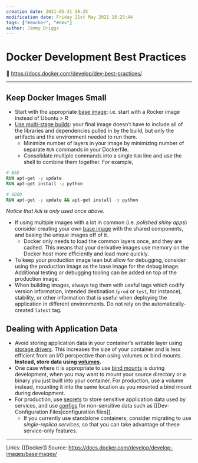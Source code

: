 ```yaml
---
creation date: 2021-05-21 18:25
modification date: Friday 21st May 2021 18:25:44
tags: ["#docker", "#dev"]
author: Jimmy Briggs
---
```


# Docker Development Best Practices

🔗 <https://docs.docker.com/develop/dev-best-practices/>

***

## Keep Docker Images Small

- Start with the appropriate [base image](https://docs.docker.com/develop/develop-images/baseimages/): i.e. start with a Rocker image instead of Ubuntu > R 
- [Use multi-stage builds](https://docs.docker.com/develop/develop-images/multistage-build/): your final image doesn’t have to include all of the libraries and dependencies pulled in by the build, but only the artifacts and the environment needed to run them.
	- Minimize number of layers in your image by minimizing number of separate `RUN` commands in your Dockerfile.
	- Consolidate multiple commands into a single `RUN` line and use the shell to combine them together. For example,

```dockerfile
# BAD
RUN apt-get -y update
RUN apt-get install -y python

# GOOD
RUN apt-get -y update && apt-get install -y python
```

*Notice that `RUN` is only used once above.*

- If using multiple images with a lot in common (i.e. *polished shiny apps*) consider creating your own [base image](https://docs.docker.com/develop/develop-images/baseimages/) with the shared components, and basing the unique images off of it.
	- Docker only needs to load the common layers once, and they are cached. This means that your derivative images use memory on the Docker host more efficiently and load more quickly.
- To keep your production image lean but allow for debugging, consider using the production image as the base image for the debug image. Additional testing or debugging tooling can be added on top of the production image.
- When building images, always tag them with useful tags which codify version information, intended destination (`prod` or `test`, for instance), stability, or other information that is useful when deploying the application in different environments. Do not rely on the automatically-created `latest` tag.

## Dealing with Application Data

- Avoid storing application data in your container’s writable layer using [storage drivers](https://docs.docker.com/storage/storagedriver/select-storage-driver/). This increases the size of your container and is less efficient from an I/O perspective than using volumes or bind mounts. **Instead, store data using [volumes](https://docs.docker.com/storage/volumes/).**
- One case where it is appropriate to use [bind mounts](https://docs.docker.com/storage/bind-mounts/) is during development, when you may want to mount your source directory or a binary you just built into your container. For production, use a volume instead, mounting it into the same location as you mounted a bind mount during development.
- For production, use [secrets](https://docs.docker.com/engine/swarm/secrets/) to store sensitive application data used by services, and use [configs](https://docs.docker.com/engine/swarm/configs/) for non-sensitive data such as [[Dev-Configuration Files|configuration files]]. 
	- If you currently use standalone containers, consider migrating to use *single-replica services*, so that you can take advantage of these service-only features.


***
Links: [[Docker]]
Source: <https://docs.docker.com/develop/develop-images/baseimages/>

